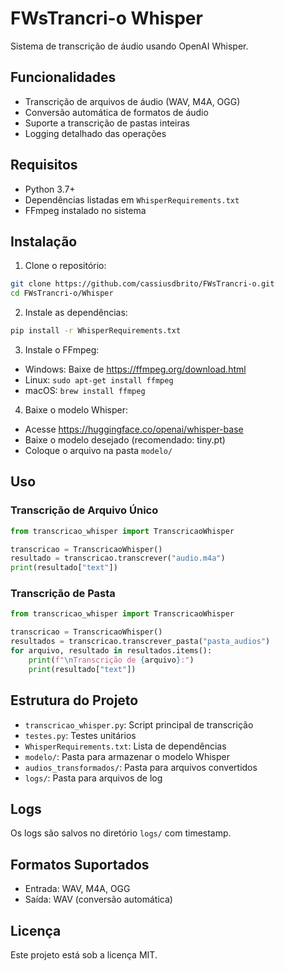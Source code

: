 # FWsTrancri-o Whisper

Sistema de transcrição de áudio usando OpenAI Whisper.

## Funcionalidades

- Transcrição de arquivos de áudio (WAV, M4A, OGG)
- Conversão automática de formatos de áudio
- Suporte a transcrição de pastas inteiras
- Logging detalhado das operações

## Requisitos

- Python 3.7+
- Dependências listadas em `WhisperRequirements.txt`
- FFmpeg instalado no sistema

## Instalação

1. Clone o repositório:
```bash
git clone https://github.com/cassiusdbrito/FWsTrancri-o.git
cd FWsTrancri-o/Whisper
```

2. Instale as dependências:
```bash
pip install -r WhisperRequirements.txt
```

3. Instale o FFmpeg:
- Windows: Baixe de https://ffmpeg.org/download.html
- Linux: `sudo apt-get install ffmpeg`
- macOS: `brew install ffmpeg`

4. Baixe o modelo Whisper:
- Acesse https://huggingface.co/openai/whisper-base
- Baixe o modelo desejado (recomendado: tiny.pt)
- Coloque o arquivo na pasta `modelo/`

## Uso

### Transcrição de Arquivo Único
```python
from transcricao_whisper import TranscricaoWhisper

transcricao = TranscricaoWhisper()
resultado = transcricao.transcrever("audio.m4a")
print(resultado["text"])
```

### Transcrição de Pasta
```python
from transcricao_whisper import TranscricaoWhisper

transcricao = TranscricaoWhisper()
resultados = transcricao.transcrever_pasta("pasta_audios")
for arquivo, resultado in resultados.items():
    print(f"\nTranscrição de {arquivo}:")
    print(resultado["text"])
```

## Estrutura do Projeto

- `transcricao_whisper.py`: Script principal de transcrição
- `testes.py`: Testes unitários
- `WhisperRequirements.txt`: Lista de dependências
- `modelo/`: Pasta para armazenar o modelo Whisper
- `audios_transformados/`: Pasta para arquivos convertidos
- `logs/`: Pasta para arquivos de log

## Logs

Os logs são salvos no diretório `logs/` com timestamp.

## Formatos Suportados

- Entrada: WAV, M4A, OGG
- Saída: WAV (conversão automática)

## Licença

Este projeto está sob a licença MIT. 